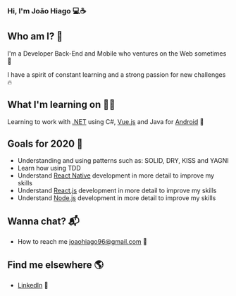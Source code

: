 ### Hi, I'm João Hiago 💻☕
 
## Who am I? 🎤
I'm a Developer Back-End and Mobile who ventures on the Web sometimes 🚀

I have a spirit of constant learning and a strong passion for new challenges 🔥

## What I'm learning on 👨‍💻

Learning to work with [.NET](https://docs.microsoft.com/en-us/aspnet/core/?view=aspnetcore-3.1) using C#, [Vue.js](https://vuejs.org/v2/guide/) and Java for [Android](https://developer.android.com/docs) 👷

## Goals for 2020 🔭

<!--ts-->
  * Understanding and using patterns such as: SOLID, DRY, KISS and YAGNI
  * Learn how using TDD
  * Understand [React Native](https://reactnative.dev/) development in more detail to improve my skills
  * Understand [React.js](https://reactjs.org/) development in more detail to improve my skills
  * Understand [Node.js](https://nodejs.org/en/) development in more detail to improve my skills
<!--te-->

## Wanna chat? 📬

<!--ts-->
  * How to reach me joaohiago96@gmail.com 📧
<!--te-->

## Find me elsewhere 🌎

<!--ts-->
  * [LinkedIn](https://www.linkedin.com/in/joaohiago/) 💼
<!--te-->
